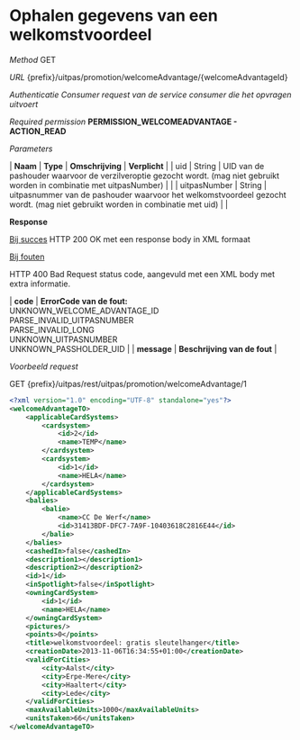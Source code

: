 ---
---

# Ophalen gegevens van een welkomstvoordeel

_Method_
GET

_URL_
{prefix}/uitpas/promotion/welcomeAdvantage/{welcomeAdvantageId}

_Authenticatie_
_Consumer request van de service consumer die het opvragen uitvoert_

_Required permission_
**PERMISSION_WELCOMEADVANTAGE - ACTION_READ**

_Parameters_

| **Naam** | **Type** | **Omschrijving** | **Verplicht** |
| uid | String | UID van de pashouder waarvoor de verzilveroptie gezocht wordt. (mag niet gebruikt worden in combinatie met uitpasNumber) |  |
| uitpasNumber | String | uitpasnummer van de pashouder waarvoor het welkomstvoordeel gezocht wordt. (mag niet gebruikt worden in combinatie met uid) |  |

**Response**

<u>Bij succes</u>
HTTP 200 OK met een response body in XML formaat

<u>Bij fouten</u>

HTTP 400 Bad Request status code, aangevuld met een XML body met extra informatie.

| **code** | **ErrorCode van de fout:**<br>UNKNOWN_WELCOME_ADVANTAGE_ID<br>PARSE_INVALID_UITPASNUMBER<br>PARSE_INVALID_LONG<br>UNKNOWN_UITPASNUMBER<br>UNKNOWN_PASSHOLDER_UID |
| **message** | **Beschrijving van de fout** |

_Voorbeeld request_

GET {prefix}/uitpas/rest/uitpas/promotion/welcomeAdvantage/1


~~~xml
<?xml version="1.0" encoding="UTF-8" standalone="yes"?>
<welcomeAdvantageTO>
    <applicableCardSystems>
        <cardsystem>
            <id>2</id>
            <name>TEMP</name>
        </cardsystem>
        <cardsystem>
            <id>1</id>
            <name>HELA</name>
        </cardsystem>
    </applicableCardSystems>
    <balies>
        <balie>
            <name>CC De Werf</name>
            <id>31413BDF-DFC7-7A9F-10403618C2816E44</id>
        </balie>
    </balies>
    <cashedIn>false</cashedIn>
    <description1></description1>
    <description2></description2>
    <id>1</id>
    <inSpotlight>false</inSpotlight>
    <owningCardSystem>
        <id>1</id>
        <name>HELA</name>
    </owningCardSystem>
    <pictures/>
    <points>0</points>
    <title>welkomstvoordeel: gratis sleutelhanger</title>
    <creationDate>2013-11-06T16:34:55+01:00</creationDate>
    <validForCities>
        <city>Aalst</city>
        <city>Erpe-Mere</city>
        <city>Haaltert</city>
        <city>Lede</city>
    </validForCities>
    <maxAvailableUnits>1000</maxAvailableUnits>
    <unitsTaken>66</unitsTaken>
</welcomeAdvantageTO>
~~~
